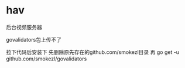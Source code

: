 # hav
后台视频服务器

govalidators包上传不了

拉下代码后安装下 
先删除原先存在的github.com/smokezl目录
再
go get -u github.com/smokezl/govalidators
